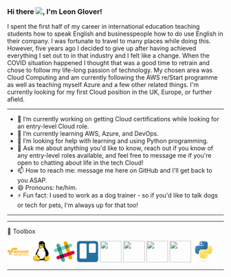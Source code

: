 ### Hi there <img src="https://raw.githubusercontent.com/MartinHeinz/MartinHeinz/master/wave.gif" width="30px">, I'm Leon Glover!

I spent the first half of my career in international education teaching students how to speak English and businesspeople how to do use English in their company. I was fortunate to travel to many places while doing this. However, five years ago I decided to give up after having achieved everything I set out to in that industry and I felt like a change. When the COVID situation happened I thought that was a good time to retrain and chose to follow my life-long passion of technology. My chosen area was Cloud Computing and am currently following the AWS re/Start programme as well as teaching myself Azure and a few other related things. I'm currently looking for my first Cloud position in the UK, Europe, or further afield.

---

- 🔭 I’m currently working on getting Cloud certifications while looking for an entry-level Cloud role.
- 🌱 I’m currently learning AWS, Azure, and DevOps.
- 🤔 I’m looking for help with learning and using Python programming.
- 💬 Ask me about anything you'd like to know, reach out if you know of any entry-level roles available, and feel free to message me if you're open to chatting about life in the tech Cloud!
- 📫 How to reach me: message me here on GitHub and I'll get back to you ASAP.
- 😄 Pronouns: he/him.
- ⚡ Fun fact: I used to work as a dog trainer - so if you'd like to talk dogs or tech for pets, I'm always up for that too!

---

<!--
**LJGlover/LJGlover** is a ✨ _special_ ✨ repository because its `README.md` (this file) appears on your GitHub profile.


- 🔭 I’m currently working on getting Cloud certifications while looking for an entry-level Cloud role.
- 🌱 I’m currently learning AWS, Azure, and DevOps.
- 🤔 I’m looking for help with learning and using Python programming.
- 💬 Ask me about anything you'd like to know, reach out if you know of any entry-level roles available, and feel free to message me if you're open to chatting about life in the tech Cloud!
- 📫 How to reach me: message me here on GitHub and I'll get back to you ASAP.
- 😄 Pronouns: he/him.
- ⚡ Fun fact: I used to work as a dog trainer - so if you'd like to talk dogs or tech for pets, I'm always up for that too!
-->

---

🧰 Toolbox

<img src="https://github.com/devicons/devicon/blob/c7d326b6009e60442abc35fa45706d6f30ee4c8e/icons/amazonwebservices/amazonwebservices-plain-wordmark.svg" width="50" height="50"/> <img src="https://github.com/devicons/devicon/blob/c7d326b6009e60442abc35fa45706d6f30ee4c8e/icons/linux/linux-original.svg" width="50" height="50"/> <img src="https://github.com/devicons/devicon/blob/c7d326b6009e60442abc35fa45706d6f30ee4c8e/icons/slack/slack-original.svg" width="50" height="50"/> <img src="https://github.com/devicons/devicon/blob/c7d326b6009e60442abc35fa45706d6f30ee4c8e/icons/trello/trello-plain.svg" width="50" height="50"/> <img src="https://cdn.worldvectorlogo.com/logos/azure-1.svg" width="50" height="50"/> <img src="https://cdn.worldvectorlogo.com/logos/mac-os-2.svg" width="50" height="50"/> <img src="https://cdn.worldvectorlogo.com/logos/microsoft-windows-22.svg" width="50" height="50"/> <img src="https://cdn.worldvectorlogo.com/logos/mysql-2.svg" width="50" height="50"/> <img src="https://raw.githubusercontent.com/devicons/devicon/7a4ca8aa871d6dca81691e018d31eed89cb70a76/icons/python/python-original.svg" width="50" height="50"/>

---
